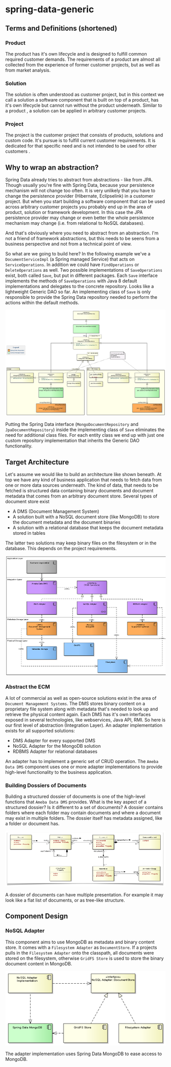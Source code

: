 # spring-data-generic

## Terms and Definitions (shortened)

### Product

The product has it's own lifecycle and is designed to fulfill common required customer demands. The requirements of a
product are almost all collected from the experience of former customer projects, but as well as from market analysis.

### Solution

The solution is often understood as customer project, but in this context we call a solution a software component that
is built on top of a product, has it's own lifecycle but cannot run without the product underneath. Similar to a product
, a solution can be applied in arbitrary customer projects.

### Project

The project is the customer project that consists of products, solutions and custom code. It's pursue is to fulfill
current customer requirements. It is dedicated for that specific need and is not intended to be used for other customers
.

## Why to wrap an abstraction?

Spring Data already tries to abstract from abstractions - like from JPA. Though usually you're fine with Spring Data,
because your persistence mechanism will not change too often. It is very unlikely that you have to change the persistence
provider (Hibernate, Eclipselink) in a customer project. But when you start building a software component that can be
used across arbitrary customer projects you probably end up in the area of product, solution or framework
development. In this case the JPA persistence provider may change or even better the whole persistence mechanism
may change (i.e. from relational to NoSQL databases).

And that's obviously where you need to abstract from an abstraction. I'm not a friend of framework abstractions,
but this needs to be seens from a business perspective and not from a technical point of view.

So what are we going to build here? In the following example we've a `DocumentServiceImpl` (a Spring managed Service) that
acts on `ServiceOperations`. In addition we could have `FindOperations` or `DeleteOperations` as well. Two possible implementations
of `SaveOperations` exist, both called `Save`, but put in different packages. Each `Save` interface implements the methods
of `SaveOperations` with Java 8 default implementations and delegates to the concrete repository. Looks like a lightweight
Generic DAO so far. An implementing class of `Save` is only responsible to provide the Spring Data repository needed to
perform the actions within the default methods.

![generic_dao]

Putting the Spring Data interface (`MongoDocumentRepository` and `JpaDocumentRepository`) inside the implementing class
of `Save` eliminates the need for additional class files. For each entity class we end up with just one custom repository
implementation that inherits the Generic DAO functionality.

## Target Architecture

Let's assume we would like to build an architecture like shown beneath. At top we have any kind of
business application that needs to fetch data from one or more data sources underneath. The kind of data, that needs to
be fetched is structured data containing binary documents and document metadata that comes from an arbitrary document
store. Several types of document store exist

- A DMS (Document Management System)
- A solution built with a NoSQL document store (like MongoDB) to store the document metadata and the document binaries
- A solution with a relational database that keeps the document metadata stored in tables

The latter two solutions may keep binary files on the filesystem or in the database. This depends on the project
requirements.

![Overview]

### Abstract the ECM

A lot of commercial as well as open-source solutions exist in the area of `Document Management Systems`.
The DMS stores binary content on a proprietary file system along with metadata that's needed to look up and retrieve the
physical content again. Each DMS has it's own interfaces exposed in several technologies, like webservices, Java API,
RMI. So here is our first level of abstraction (Integration Layer). An adapter implementation exists for all supported
solutions:

- DMS Adapter for every supported DMS
- NoSQL Adapter for the MongoDB solution
- RDBMS Adapter for relational databases

An adapter has to implement a generic set of CRUD operation. The `Ameba Data DMS` component uses one or more adapter
implementations to provide high-level functionality to the business application.

### Building Dossiers of Documents

Building a structured dossier of documents is one of the high-level functions that `Ameba Data DMS` provides. What is
the key aspect of a structured dossier? Is it different to a set of documents? A dossier contains folders where each folder
may contain documents and where a document may exist in multiple folders. The dossier itself has metadata assigned, like
a folder or document has.

![RIM]

A dossier of documents can have multiple presentation. For example it may look like a flat list of documents, or as
tree-like structure.

## Component Design

### NoSQL Adapter

This component aims to use MongoDB as metadata and binary content store. It comes with a `Filesystem Adapter` as
`DocumentStore`. If a projects pulls in the `Filesystem Adapter` onto the classpath, all documents were stored on the
filesystem, otherwise `GridFS Store` is used to store the binary document content in MongoDB.

![nosql_adapter]

The adapter implementation uses Spring Data MongoDB to ease access to MongoDB.


[Overview]: site/img/overview.png
[RIM]: site/img/RIM.png
[nosql_adapter]: site/img/nosql_adapter.png
[generic_dao]: site/img/generic_dao.png


